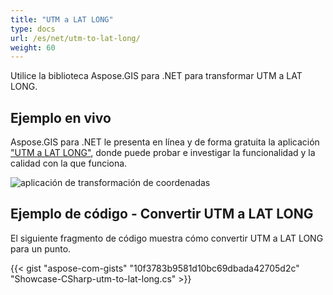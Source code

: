 ```yaml
---
title: "UTM a LAT LONG"
type: docs
url: /es/net/utm-to-lat-long/
weight: 60
---
```


Utilice la biblioteca Aspose.GIS para .NET para transformar UTM a LAT LONG.

## **Ejemplo en vivo**

Aspose.GIS para .NET le presenta en línea y de forma gratuita la aplicación ["UTM a LAT LONG"](https://products.aspose.app/gis/transformation/utm-to-lat-long), donde puede probar e investigar la funcionalidad y la calidad con la que funciona.

![aplicación de transformación de coordenadas](transform-coordinates.png)

## **Ejemplo de código - Convertir UTM a LAT LONG**

El siguiente fragmento de código muestra cómo convertir UTM a LAT LONG para un punto.

{{< gist "aspose-com-gists" "10f3783b9581d10bc69dbada42705d2c" "Showcase-CSharp-utm-to-lat-long.cs" >}}
